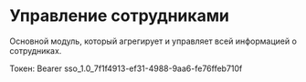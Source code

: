 # Управление сотрудниками

Основной модуль, который агрегирует и управляет всей информацией о сотрудниках.

Токен:
Bearer sso_1.0_7f1f4913-ef31-4988-9aa6-fe76ffeb710f
